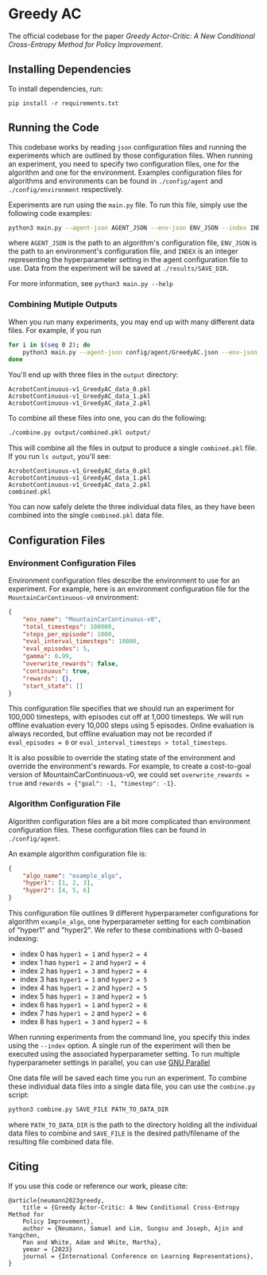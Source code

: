 # Greedy AC

The official codebase for the paper _Greedy Actor-Critic: A New Conditional
Cross-Entropy Method for Policy Improvement_.

## Installing Dependencies

To install dependencies, run:

```
pip install -r requirements.txt
```

## Running the Code

This codebase works by reading `json` configuration files and running the
experiments which are outlined by those configuration files. When running an
experiment, you need to specify two configuration files, one for the algorithm
and one for the environment. Examples configuration files for algorithms and
environments can be found in `./config/agent` and `./config/environment`
respectively.

Experiments are run using the `main.py` file. To run this file, simply use the
following code examples:

```bash
python3 main.py --agent-json AGENT_JSON --env-json ENV_JSON --index INDEX --save-dir SAVE_DIR
```

where `AGENT_JSON` is the path to an algorithm's configuration file, `ENV_JSON`
is the path to an environment's configuration file, and `INDEX` is an integer
representing the hyperparameter setting in the agent configuration file to use.
Data from the experiment will be saved at `./results/SAVE_DIR`.

For more information, see `python3 main.py --help`

### Combining Mutiple Outputs

When you run many experiments, you may end up with many different data files.
For example, if you run

```bash
for i in $(seq 0 2); do
	python3 main.py --agent-json config/agent/GreedyAC.json --env-json config/enviroment/AcrobotContinuous-v1.json --index 0 --save-dir "output"
done
```

You'll end up with three files in the `output` directory:

```
AcrobotContinuous-v1_GreedyAC_data_0.pkl
AcrobotContinuous-v1_GreedyAC_data_1.pkl
AcrobotContinuous-v1_GreedyAC_data_2.pkl
```

To combine all these files into one, you can do the following:

```bash
./combine.py output/combined.pkl output/
```

This will combine all the files in output to produce a single `combined.pkl`
file. If you run `ls output`, you'll see:

```
AcrobotContinuous-v1_GreedyAC_data_0.pkl
AcrobotContinuous-v1_GreedyAC_data_1.pkl
AcrobotContinuous-v1_GreedyAC_data_2.pkl
combined.pkl
```

You can now safely delete the three individual data files, as they have been
combined into the single `combined.pkl` data file.

## Configuration Files

### Environment Configuration Files

Environment configuration files describe the environment to use for an
experiment. For example, here is an environment configuration file for the
`MountainCarContinuous-v0` environment:

```json
{
    "env_name": "MountainCarContinuous-v0",
    "total_timesteps": 100000,
    "steps_per_episode": 1000,
    "eval_interval_timesteps": 10000,
    "eval_episodes": 5,
    "gamma": 0.99,
    "overwrite_rewards": false,
    "continuous": true,
    "rewards": {},
    "start_state": []
}
```

This configuration file specifies that we should run an experiment for 100,000
timesteps, with episodes cut off at 1,000 timesteps. We will run offline
evaluation every 10,000 steps using 5 episodes. Online evaluation is always
recorded, but offline evaluation may not be recorded if `eval_episodes = 0` or
`eval_interval_timesteps > total_timesteps`.

It is also possible to override the stating state of the environment and
override the environment's rewards. For example, to create a cost-to-goal
version of MountainCarContinuous-v0, we could set `overwrite_rewards = true`
and `rewards = {"goal": -1, "timestep": -1}`.

### Algorithm Configuration File

Algorithm configuration files are a bit more complicated than environment
configuration files. These configuration files can be found in
`./config/agent`.

An example algorithm configuration file is:

```json
{
    "algo_name": "example_algo",
    "hyper1": [1, 2, 3],
	"hyper2": [4, 5, 6]
}
```

This configuration file outlines 9 different hyperparameter configurations for
algorithm `example_algo`, one hyperparameter setting for each combination of
"hyper1" and "hyper2". We refer to these combinations with 0-based indexing:

- index 0 has `hyper1 = 1` and `hyper2 = 4`
- index 1 has `hyper1 = 2` and `hyper2 = 4`
- index 2 has `hyper1 = 3` and `hyper2 = 4`
- index 3 has `hyper1 = 1` and `hyper2 = 5`
- index 4 has `hyper1 = 2` and `hyper2 = 5`
- index 5 has `hyper1 = 3` and `hyper2 = 5`
- index 6 has `hyper1 = 1` and `hyper2 = 6`
- index 7 has `hyper1 = 2` and `hyper2 = 6`
- index 8 has `hyper1 = 3` and `hyper2 = 6`

When running experiments from the command line, you specify this index using
the `--index` option. A single run of the experiment will then be executed
using the associated hyperparameter setting. To run multiple hyperparameter
settings in parallel, you can use [GNU
Parallel](https://www.gnu.org/software/parallel/)

One data file will be saved each time you run an experiment. To combine these
individual data files into a single data file, you can use the `combine.py`
script:

```bash
python3 combine.py SAVE_FILE PATH_TO_DATA_DIR
```

where `PATH_TO_DATA_DIR` is the path to the directory holding all the
individual data files to combine and `SAVE_FILE` is the desired path/filename
of the resulting file combined data file.

## Citing

If you use this code or reference our work, please cite:
```
@article{neumann2023greedy,
	title = {Greedy Actor-Critic: A New Conditional Cross-Entropy Method for
	Policy Improvement},
	author = {Neumann, Samuel and Lim, Sungsu and Joseph, Ajin and Yangchen,
	Pan and White, Adam and White, Martha},
	yeear = {2023}
	journal = {International Conference on Learning Representations},
}
```
